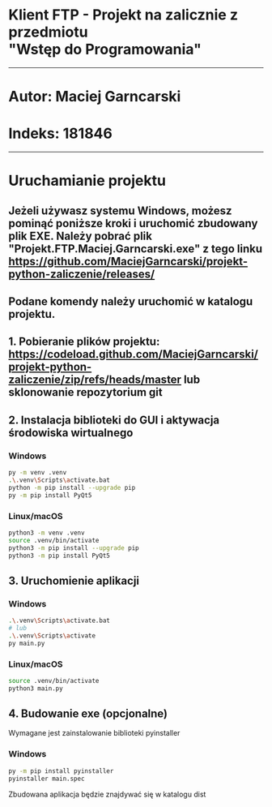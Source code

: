 # Klient FTP - Projekt na zalicznie z przedmiotu <br/> "Wstęp do Programowania"

---

# Autor: Maciej Garncarski
# Indeks: 181846

---

# Uruchamianie projektu

##  Jeżeli używasz systemu Windows, możesz pominąć poniższe kroki i uruchomić zbudowany plik EXE. Należy pobrać plik "Projekt.FTP.Maciej.Garncarski.exe" z tego linku https://github.com/MaciejGarncarski/projekt-python-zaliczenie/releases/ 

## Podane komendy należy uruchomić w katalogu projektu.

## 1. Pobieranie plików projektu: https://codeload.github.com/MaciejGarncarski/projekt-python-zaliczenie/zip/refs/heads/master lub sklonowanie repozytorium git

## 2. Instalacja biblioteki do GUI i aktywacja środowiska wirtualnego

### Windows
```sh
py -m venv .venv
.\.venv\Scripts\activate.bat
python -m pip install --upgrade pip
py -m pip install PyQt5 
```

### Linux/macOS
```bash
python3 -m venv .venv
source .venv/bin/activate
python3 -m pip install --upgrade pip
python3 -m pip install PyQt5
```

## 3. Uruchomienie aplikacji
### Windows
```sh
.\.venv\Scripts\activate.bat
# lub
.\.venv\Scripts\activate
py main.py
```

### Linux/macOS
```bash
source .venv/bin/activate
python3 main.py
```


## 4. Budowanie exe (opcjonalne)
Wymagane jest zainstalowanie biblioteki pyinstaller
### Windows
```sh
py -m pip install pyinstaller
pyinstaller main.spec
```
Zbudowana aplikacja będzie znajdywać się w katalogu dist